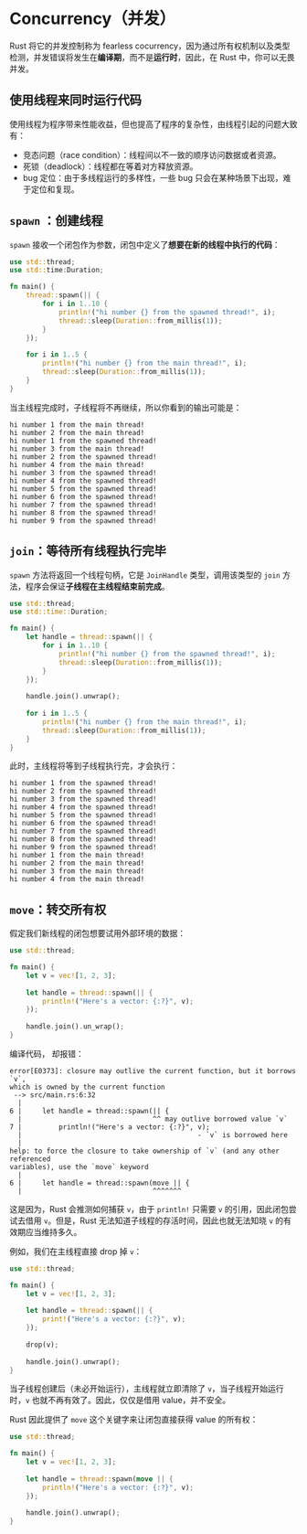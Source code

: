 # Concurrency（并发）

Rust 将它的并发控制称为 fearless cocurrency，因为通过所有权机制以及类型检测，并发错误将发生在**编译期**，而不是**运行时**，因此，在 Rust 中，你可以无畏并发。

##  使用线程来同时运行代码

使用线程为程序带来性能收益，但也提高了程序的复杂性，由线程引起的问题大致有：

* 竞态问题（race condition）：线程间以不一致的顺序访问数据或者资源。
* 死锁（deadlock）：线程都在等着对方释放资源。
* bug 定位：由于多线程运行的多样性，一些 bug 只会在某种场景下出现，难于定位和复现。

## `spawn` ：创建线程

`spawn` 接收一个闭包作为参数，闭包中定义了**想要在新的线程中执行的代码**：

```rust
use std::thread;
use std::time:Duration;

fn main() {
    thread::spawn(|| {
        for i in 1..10 {
            println!("hi number {} from the spawned thread!", i);
            thread::sleep(Duration::from_millis(1));
        }
    });
    
    for i in 1..5 {
        println!("hi number {} from the main thread!", i);
        thread::sleep(Duration::from_millis(1));
    }
}
```

当主线程完成时，子线程将不再继续，所以你看到的输出可能是：

```
hi number 1 from the main thread!
hi number 2 from the main thread!
hi number 1 from the spawned thread!
hi number 3 from the main thread!
hi number 2 from the spawned thread!
hi number 4 from the main thread!
hi number 3 from the spawned thread!
hi number 4 from the spawned thread!
hi number 5 from the spawned thread!
hi number 6 from the spawned thread!
hi number 7 from the spawned thread!
hi number 8 from the spawned thread!
hi number 9 from the spawned thread!
```

## `join`：等待所有线程执行完毕

`spawn` 方法将返回一个线程句柄，它是 `JoinHandle` 类型，调用该类型的 `join` 方法，程序会保证**子线程在主线程结束前完成**。

```rust
use std::thread;
use std::time::Duration;

fn main() {
    let handle = thread::spawn(|| {
        for i in 1..10 {
            println!("hi number {} from the spawned thread!", i);
            thread::sleep(Duration::from_millis(1));
        }
    });
    
    handle.join().unwrap();
    
    for i in 1..5 {
        println!("hi number {} from the main thread!", i);
        thread::sleep(Duration::from_millis(1));
    }
}
```

此时，主线程将等到子线程执行完，才会执行：

```
hi number 1 from the spawned thread!
hi number 2 from the spawned thread!
hi number 3 from the spawned thread!
hi number 4 from the spawned thread!
hi number 5 from the spawned thread!
hi number 6 from the spawned thread!
hi number 7 from the spawned thread!
hi number 8 from the spawned thread!
hi number 9 from the spawned thread!
hi number 1 from the main thread!
hi number 2 from the main thread!
hi number 3 from the main thread!
hi number 4 from the main thread!
```

## `move`：转交所有权

假定我们新线程的闭包想要试用外部环境的数据：

```rust
use std::thread;

fn main() {
    let v = vec![1, 2, 3];
    
    let handle = thread::spawn(|| {
        println!("Here's a vector: {:?}", v);
    });
    
    handle.join().un_wrap();
}
```

编译代码， 却报错：

```
error[E0373]: closure may outlive the current function, but it borrows `v`,
which is owned by the current function
 --> src/main.rs:6:32
  |
6 |     let handle = thread::spawn(|| {
  |                                ^^ may outlive borrowed value `v`
7 |         println!("Here's a vector: {:?}", v);
  |                                           - `v` is borrowed here
  |
help: to force the closure to take ownership of `v` (and any other referenced
variables), use the `move` keyword
  |
6 |     let handle = thread::spawn(move || {
  |                                ^^^^^^^
```

这是因为，Rust 会推测如何捕获 `v`，由于 `println!` 只需要 `v` 的引用，因此闭包尝试去借用 `v`。但是，Rust 无法知道子线程的存活时间，因此也就无法知晓 `v` 的有效期应当维持多久。

例如，我们在主线程直接 drop 掉 `v`：

```rust
use std::thread;

fn main() {
    let v = vec![1, 2, 3];
    
    let handle = thread::spawn(|| {
        print!("Here's a vector: {:?}", v);
    });
    
    drop(v);
    
    handle.join().unwrap();
}
```

当子线程创建后（未必开始运行），主线程就立即清除了 `v`，当子线程开始运行时，`v` 也就不再有效了。因此，仅仅是借用 value，并不安全。

Rust 因此提供了 `move` 这个关键字来让闭包直接获得 value 的所有权：

```rust
use std::thread;

fn main() {
    let v = vec![1, 2, 3];
    
    let handle = thread::spawn(move || {
        println!("Here's a vector: {:?}", v);
    });
    
    handle.join().unwrap();
}
```

